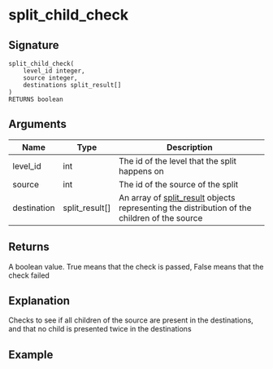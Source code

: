 # split_child_check

## Signature
    split_child_check(
        level_id integer,
        source integer,
        destinations split_result[]
    )
    RETURNS boolean

## Arguments
| Name        | Type           | Description                                                                                                                |
| ----------- | -------------- | -------------------------------------------------------------------------------------------------------------------------- |
| level_id    | int            | The id of the level that the split happens on                                                                              |
| source      | int            | The id of the source of the split                                                                                          |
| destination | split_result[] | An array of [split_result](/docs/type/split_result.md) objects representing the distribution of the children of the source |

## Returns
A boolean value. True means that the check is passed, False means that the check failed

## Explanation
Checks to see if all children of the source are present in the destinations, and that no child is presented twice in the destinations

## Example